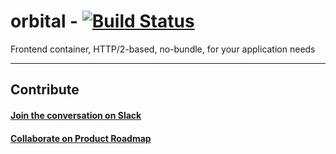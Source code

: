 # orbital - [![Build Status](https://travis-ci.org/schahriar/orbital.svg?branch=master)](https://travis-ci.org/schahriar/orbital)

Frontend container, HTTP/2-based, no-bundle, for your application needs

---

## Contribute
#### [Join the conversation on Slack](https://join.slack.com/t/orbital-js/shared_invite/enQtNDU4MTY3Njk2NjczLTAyNGM5MTgyMGE3NmVmZTBhMjA0Yjg1ZTE0M2NhNjBhM2VkMGUzYjNmZDViODg0YjFhMjRlZmRlYjJmN2M4YjM)

#### [Collaborate on Product Roadmap](https://trello.com/b/3W2ygx0c/roadmap)
